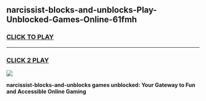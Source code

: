 
## narcissist-blocks-and-unblocks-Play-Unblocked-Games-Online-61fmh
<h3>
<a href="https://premium76.site?title=narcissist-blocks-and-unblocks&ref=25A">CLICK TO PLAY</a></h3>
<hr>

<h3>
<a href="https://premium76.site?title=narcissist-blocks-and-unblocks&ref=25A">CLICK 2 PLAY</a>
  
</h3>

<a href="https://premium76.site?title=narcissist-blocks-and-unblocks&ref=25A"><img src="https://clearcache.store/games.png"></a>


**narcissist-blocks-and-unblocks games unblocked: Your Gateway to Fun and Accessible Online Gaming**
